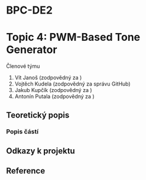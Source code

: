 # BPC-DE2

# Topic 4: PWM-Based Tone Generator
Členové týmu

1. Vít Janoš (zodpovědný za )
2. Vojtěch Kudela (zodpovědný za správu GitHub)
3. Jakub Kupčík (zodpovědný za )
4. Antonín Putala (zodpovědný za )


## Teoretický popis


### Popis částí


## Odkazy k projektu



## Reference

